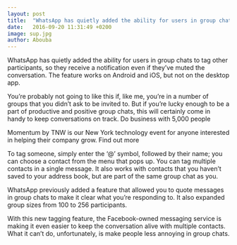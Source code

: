 ```yaml
---
layout: post
title:  "WhatsApp has quietly added the ability for users in group chats to tag other participants"
date:   2016-09-20 11:31:49 +0200
image: sup.jpg
author: Abouba
---
```



WhatsApp has quietly added the ability for users in group chats to tag other participants, so they receive a notification even if they’ve muted the conversation. The feature works on Android and iOS, but not on the desktop app.

You’re probably not going to like this if, like me, you’re in a number of groups that you didn’t ask to be invited to. But if you’re lucky enough to be a part of productive and positive group chats, this will certainly come in handy to keep conversations on track.
Do business with 5,000 people

Momentum by TNW is our New York technology event for anyone interested in helping their company grow.
Find out more

To tag someone, simply enter the ‘@’ symbol, followed by their name; you can choose a contact from the menu that pops up. You can tag multiple contacts in a single message. It also works with contacts that you haven’t saved to your address book, but are part of the same group chat as you.

WhatsApp previously added a feature that allowed you to quote messages in group chats to make it clear what you’re responding to. It also expanded group sizes from 100 to 256 participants.

With this new tagging feature, the Facebook-owned messaging service is making it even easier to keep the conversation alive with multiple contacts. What it can’t do, unfortunately, is make people less annoying in group chats.
